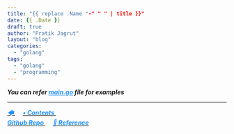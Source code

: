 ```yaml
---
title: "{{ replace .Name "-" " " | title }}"
date: {{ .Date }}
draft: true
author: "Pratik Jagrut"
layout: "blog"
categories:
  - "golang"
tags:
  - "golang"
  - "programming"
---
```


***You can refer <a href="" style="color:DodgerBlue" target="_blank">main.go</a> file for examples***

<hr>

<a href="/blog/golang/">
  <b style="color:DodgerBlue">
    <i>🡄 </i>
  </b>
</a> &emsp;

<a href="/blog/golang/contents">
  <b style="color:DodgerBlue">
    <i>• Contents</i>
  </b>
</a>  &emsp;

<!-- <a href="/blog/golang/">
    <b style="color:DodgerBlue">
        <i> 🡆</i>
    </b>
</a>  &emsp; -->

<br>

<a href="https://github.com/pratikjagrut/go-tutorial" target="_blank">
  <b style="color:DodgerBlue" class="fab fa-github">
    <i>Github Repo</i>
  </b>
</a>  &emsp;

<a href="https://github.com/pratikjagrut/go-tutorial/blob/master/REFERENCE.md" target="_blank">
  <b style="color:DodgerBlue">
    <i>&#128279; Reference</i>
  </b>
</a>